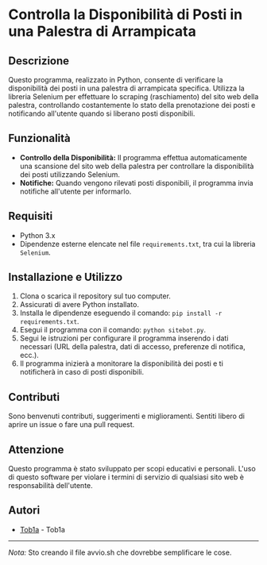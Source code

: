 # Controlla la Disponibilità di Posti in una Palestra di Arrampicata

## Descrizione
Questo programma, realizzato in Python, consente di verificare la disponibilità dei posti in una palestra di arrampicata specifica. Utilizza la libreria Selenium per effettuare lo scraping (raschiamento) del sito web della palestra, controllando costantemente lo stato della prenotazione dei posti e notificando all'utente quando si liberano posti disponibili.

## Funzionalità
- **Controllo della Disponibilità:** Il programma effettua automaticamente una scansione del sito web della palestra per controllare la disponibilità dei posti utilizzando Selenium.
- **Notifiche:** Quando vengono rilevati posti disponibili, il programma invia notifiche all'utente per informarlo.

## Requisiti
- Python 3.x
- Dipendenze esterne elencate nel file `requirements.txt`, tra cui la libreria `Selenium`.

## Installazione e Utilizzo
1. Clona o scarica il repository sul tuo computer.
2. Assicurati di avere Python installato.
3. Installa le dipendenze eseguendo il comando: `pip install -r requirements.txt`.
4. Esegui il programma con il comando: `python sitebot.py`.
5. Segui le istruzioni per configurare il programma inserendo i dati necessari (URL della palestra, dati di accesso, preferenze di notifica, ecc.).
6. Il programma inizierà a monitorare la disponibilità dei posti e ti notificherà in caso di posti disponibili.

## Contributi
Sono benvenuti contributi, suggerimenti e miglioramenti. Sentiti libero di aprire un issue o fare una pull request.

## Attenzione
Questo programma è stato sviluppato per scopi educativi e personali. L'uso di questo software per violare i termini di servizio di qualsiasi sito web è responsabilità dell'utente.

## Autori
- [Tob1a](https://github.com/Tob1a) - Tob1a

---

*Nota:* Sto creando il file avvio.sh che dovrebbe semplificare le cose.
